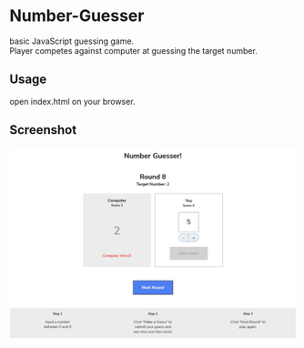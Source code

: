 # Number-Guesser
basic JavaScript guessing game.  
Player competes against computer at guessing the target number.

## Usage 
open index.html on your browser.

## Screenshot
![Screenshot](https://github.com/yousefelassal/Number-Guesser/blob/bf318e144cbd2fef092bceb7c49c2a23da956f19/Screenshot.png)
